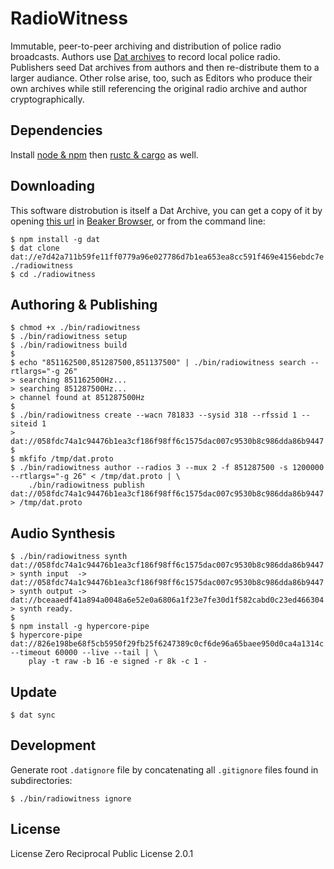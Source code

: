 # RadioWitness
Immutable, peer-to-peer archiving and distribution of police radio broadcasts. Authors use [Dat archives](https://datproject.org/) to record local police radio. Publishers seed Dat archives from authors and then re-distribute them to a larger audiance. Other rolse arise, too, such as Editors who produce their own archives while still referencing the original radio archive and author cryptographically.

## Dependencies
Install [node & npm](https://nodejs.org/en/download/) then [rustc & cargo](https://www.rust-lang.org/en-US/install.html) as well. 

## Downloading
This software distrobution is itself a Dat Archive, you can get a copy of it by opening [this url](dat://e7d42a711b59fe11ff0779a96e027786d7b1ea653ea8cc591f469e4156ebdc7e) in [Beaker Browser](https://beakerbrowser.com), or from the command line:
```
$ npm install -g dat
$ dat clone dat://e7d42a711b59fe11ff0779a96e027786d7b1ea653ea8cc591f469e4156ebdc7e ./radiowitness
$ cd ./radiowitness
```

## Authoring & Publishing
```
$ chmod +x ./bin/radiowitness
$ ./bin/radiowitness setup
$ ./bin/radiowitness build
$
$ echo "851162500,851287500,851137500" | ./bin/radiowitness search --rtlargs="-g 26"
> searching 851162500Hz...
> searching 851287500Hz...
> channel found at 851287500Hz
$
$ ./bin/radiowitness create --wacn 781833 --sysid 318 --rfssid 1 --siteid 1
> dat://058fdc74a1c94476b1ea3cf186f98ff6c1575dac007c9530b8c986dda86b9447
$
$ mkfifo /tmp/dat.proto
$ ./bin/radiowitness author --radios 3 --mux 2 -f 851287500 -s 1200000 --rtlargs="-g 26" < /tmp/dat.proto | \
    ./bin/radiowitness publish dat://058fdc74a1c94476b1ea3cf186f98ff6c1575dac007c9530b8c986dda86b9447 > /tmp/dat.proto
```

## Audio Synthesis
```
$ ./bin/radiowitness synth dat://058fdc74a1c94476b1ea3cf186f98ff6c1575dac007c9530b8c986dda86b9447
> synth input  -> dat://058fdc74a1c94476b1ea3cf186f98ff6c1575dac007c9530b8c986dda86b9447
> synth output -> dat://bceaaedf41a894a0048a6e52e0a6806a1f23e7fe30d1f582cabd0c23ed466304
> synth ready.
$
$ npm install -g hypercore-pipe
$ hypercore-pipe dat://826e198be68f5cb5950f29fb25f6247389c0cf6de96a65baee950d0ca4a1314c --timeout 60000 --live --tail | \
    play -t raw -b 16 -e signed -r 8k -c 1 -
```

## Update
```
$ dat sync
```

## Development
Generate root `.datignore` file by concatenating all `.gitignore` files found in subdirectories:
```
$ ./bin/radiowitness ignore
```

## License
License Zero Reciprocal Public License 2.0.1
